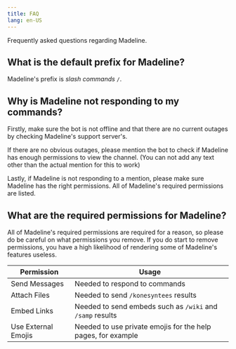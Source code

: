 ```yaml
---
title: FAQ
lang: en-US
---
```


Frequently asked questions regarding Madeline.

## What is the default prefix for Madeline?

Madeline's prefix is *slash commands* `/`.

## Why is Madeline not responding to my commands?

Firstly, make sure the bot is not offline and that there are no current outages by checking Madeline's support server's.

If there are no obvious outages, please mention the bot to check if Madeline has enough permissions to view the channel. (You can not add any text other than the actual mention for this to work)

Lastly, if Madeline is not responding to a mention, please make sure Madeline has the right permissions. All of Madeline's required permissions are listed.

## What are the required permissions for Madeline?

All of Madeline's required permissions are required for a reason, so please do be careful on what permissions you remove. If you do start to remove permissions, you have a high likelihood of rendering some of Madeline's features useless.

| Permission          | Usage                                                        |
| ------------------- | ------------------------------------------------------------ |
| Send Messages       | Needed to respond to commands                                |
| Attach Files        | Needed to send `/konesyntees` results                        |
| Embed Links         | Needed to send embeds such as `/wiki` and `/samp` results    |
| Use External Emojis | Needed to use private emojis for the help pages, for example |
